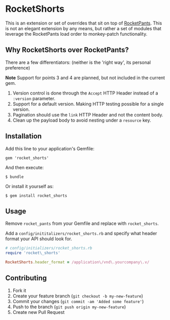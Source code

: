 # RocketShorts

This is an extension or set of overrides that sit on top of [RocketPants](https://github.com/filtersquad/rocket_pants). This is not an elegant extension by any means, but rather a set of modules that leverage the RocketPants load order to monkey-patch functionality.

## Why RocketShorts over RocketPants?

There are a few differentiators: (neither is the 'right way', its personal preference)

**Note** Support for points 3 and 4 are planned, but not included in the current gem.

1. Version control is done through the `Accept` HTTP Header instead of a `:version` parameter.
2. Support for a default version. Making HTTP testing possible for a single version.
3. Pagination should use the `link` HTTP Header and not the content body.
4. Clean up the payload body to avoid nesting under a `resource` key.

## Installation

Add this line to your application's Gemfile:

    gem 'rocket_shorts'

And then execute:

    $ bundle

Or install it yourself as:

    $ gem install rocket_shorts

## Usage

Remove `rocket_pants` from your Gemfile and replace with `rocket_shorts`.

Add a `config/inititalizers/rocket_shorts.rb` and specify what header format
your API should look for.

```ruby
# config/initializers/rocket_shorts.rb
require 'rocket\_shorts'

RocketShorts.header_format = /application\/vnd\.yourcompany\.v/
```

## Contributing

1. Fork it
2. Create your feature branch (`git checkout -b my-new-feature`)
3. Commit your changes (`git commit -am 'Added some feature'`)
4. Push to the branch (`git push origin my-new-feature`)
5. Create new Pull Request
